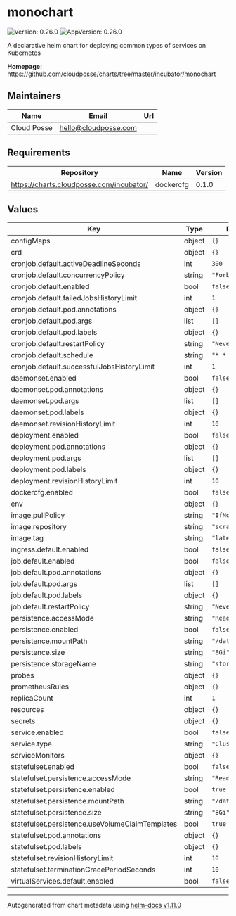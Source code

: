 # monochart

![Version: 0.26.0](https://img.shields.io/badge/Version-0.26.0-informational?style=flat-square) ![AppVersion: 0.26.0](https://img.shields.io/badge/AppVersion-0.26.0-informational?style=flat-square)

A declarative helm chart for deploying common types of services on Kubernetes

**Homepage:** <https://github.com/cloudposse/charts/tree/master/incubator/monochart>

## Maintainers

| Name | Email | Url |
| ---- | ------ | --- |
| Cloud Posse | <hello@cloudposse.com> |  |

## Requirements

| Repository | Name | Version |
|------------|------|---------|
| https://charts.cloudposse.com/incubator/ | dockercfg | 0.1.0 |

## Values

| Key | Type | Default | Description |
|-----|------|---------|-------------|
| configMaps | object | `{}` |  |
| crd | object | `{}` |  |
| cronjob.default.activeDeadlineSeconds | int | `300` |  |
| cronjob.default.concurrencyPolicy | string | `"Forbid"` |  |
| cronjob.default.enabled | bool | `false` |  |
| cronjob.default.failedJobsHistoryLimit | int | `1` |  |
| cronjob.default.pod.annotations | object | `{}` |  |
| cronjob.default.pod.args | list | `[]` |  |
| cronjob.default.pod.labels | object | `{}` |  |
| cronjob.default.restartPolicy | string | `"Never"` |  |
| cronjob.default.schedule | string | `"* * */15 * *"` |  |
| cronjob.default.successfulJobsHistoryLimit | int | `1` |  |
| daemonset.enabled | bool | `false` |  |
| daemonset.pod.annotations | object | `{}` |  |
| daemonset.pod.args | list | `[]` |  |
| daemonset.pod.labels | object | `{}` |  |
| daemonset.revisionHistoryLimit | int | `10` |  |
| deployment.enabled | bool | `false` |  |
| deployment.pod.annotations | object | `{}` |  |
| deployment.pod.args | list | `[]` |  |
| deployment.pod.labels | object | `{}` |  |
| deployment.revisionHistoryLimit | int | `10` |  |
| dockercfg.enabled | bool | `false` |  |
| env | object | `{}` |  |
| image.pullPolicy | string | `"IfNotPresent"` |  |
| image.repository | string | `"scratch"` |  |
| image.tag | string | `"latest"` |  |
| ingress.default.enabled | bool | `false` |  |
| job.default.enabled | bool | `false` |  |
| job.default.pod.annotations | object | `{}` |  |
| job.default.pod.args | list | `[]` |  |
| job.default.pod.labels | object | `{}` |  |
| job.default.restartPolicy | string | `"Never"` |  |
| persistence.accessMode | string | `"ReadWriteOnce"` |  |
| persistence.enabled | bool | `false` |  |
| persistence.mountPath | string | `"/data"` |  |
| persistence.size | string | `"8Gi"` |  |
| persistence.storageName | string | `"storage"` |  |
| probes | object | `{}` |  |
| prometheusRules | object | `{}` |  |
| replicaCount | int | `1` |  |
| resources | object | `{}` |  |
| secrets | object | `{}` |  |
| service.enabled | bool | `false` |  |
| service.type | string | `"ClusterIP"` |  |
| serviceMonitors | object | `{}` |  |
| statefulset.enabled | bool | `false` |  |
| statefulset.persistence.accessMode | string | `"ReadWriteOnce"` |  |
| statefulset.persistence.enabled | bool | `true` |  |
| statefulset.persistence.mountPath | string | `"/data"` |  |
| statefulset.persistence.size | string | `"8Gi"` |  |
| statefulset.persistence.useVolumeClaimTemplates | bool | `true` |  |
| statefulset.pod.annotations | object | `{}` |  |
| statefulset.pod.labels | object | `{}` |  |
| statefulset.revisionHistoryLimit | int | `10` |  |
| statefulset.terminationGracePeriodSeconds | int | `10` |  |
| virtualServices.default.enabled | bool | `false` |  |

----------------------------------------------
Autogenerated from chart metadata using [helm-docs v1.11.0](https://github.com/norwoodj/helm-docs/releases/v1.11.0)
